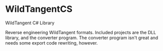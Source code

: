 # WildTangentCS
WildTangent C# Library

Reverse engineering WildTangent formats. Included projects are the DLL library, and the converter program. The converter program isn't great and needs some export code rewriting, however.
